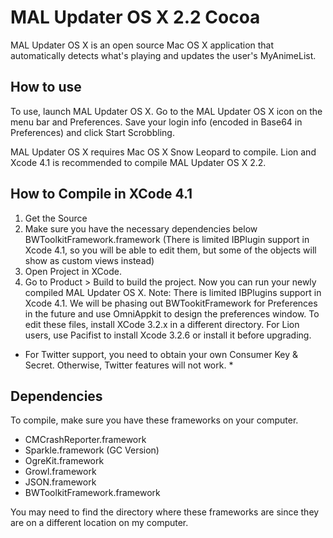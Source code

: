 # MAL Updater OS X 2.2 Cocoa
MAL Updater OS X is an open source Mac OS X application that automatically detects what's playing and updates the user's MyAnimeList.
## How to use
To use, launch MAL Updater OS X. Go to the MAL Updater OS X icon on the menu bar and Preferences. Save your login info (encoded in Base64 in Preferences) and click Start Scrobbling.

MAL Updater OS X requires Mac OS X Snow Leopard to compile. Lion and Xcode 4.1 is recommended to compile MAL Updater OS X 2.2.
## How to Compile in XCode 4.1
1. Get the Source
2. Make sure you have the necessary dependencies below
BWToolkitFramework.framework (There is limited IBPlugin support in Xcode 4.1, so you will be able to edit them, but some of the objects will show as custom views instead)
3. Open Project in XCode. 
4. Go to Product > Build to build the project. Now you can run your newly compiled MAL Updater OS X.
Note: There is limited IBPlugins support in Xcode 4.1. We will be phasing out BWTookitFramework for Preferences in the future and use OmniAppkit to design the preferences window. To edit these files, install XCode 3.2.x in a different directory. For Lion users, use Pacifist to install Xcode 3.2.6 or install it before upgrading.
* For Twitter support, you need to obtain your own Consumer Key & Secret. Otherwise, Twitter features will not work. *

## Dependencies
To compile, make sure you have these frameworks on your computer.

* CMCrashReporter.framework
* Sparkle.framework (GC Version)
* OgreKit.framework
* Growl.framework
* JSON.framework
* BWToolkitFramework.framework

You may need to find the directory where these frameworks are since they are on a different location on my computer.